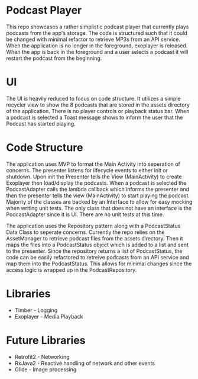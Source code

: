 # Podcast Player

This repo showcases a rather simplistic podcast player that currently plays podcasts from the app's storage. The code is structured such that it could be changed with minimal refactor to retrieve MP3s from an API service. When the application is no longer in the foreground, exoplayer is released. When the app is back in the foreground and a user selects a podcast it will restart the podcast from the beginning.

# UI

The UI is heavily reduced to focus on code structure. It utilizes a simple recycler view to show the 8 podcasts that are stored in the assets directory of the application. There is no player controls or playback status bar. When a podcast is selected a Toast message shows to inform the user that the Podcast has started playing.

# Code Structure

The application uses MVP to format the Main Activity into seperation of concerns. The presenter listens for lifecycle events to either init or shutdown. Upon init the Presenter tells the View (MainActivity) to create Exoplayer then load/display the podcasts. When a podcast is selected the PodcastAdapter calls the lambda callback which informs the presenter and then the presenter tells the view (MainActivity) to start playing the podcast. Majority of the classes are backed by an Interface to allow for easy mocking when writing unit tests. The only class that does not have an interface is the PodcastAdapter since it is UI. There are no unit tests at this time.

The application uses the Repository pattern along with a PodcastStatus Data Class to seperate concerns. Currently the repo relies on the AssetManager to retrieve podcast files from the assets directory. Then it maps the files into a PodcastStatus object which is added to a list and sent to the presenter. Since the repository returns a list of PodcastStatus, the code can be easily refactored to retreive podcasts from an API service and map them into the PodcastStatus. This allows for minimal changes since the access logic is wrapped up in the PodcastRepository.

# Libraries

- Timber - Logging
- Exoplayer - Media Playback

# Future Libraries

- Retrofit2 - Networking
- RxJava2 - Reactive handling of network and other events
- Glide - Image processing
